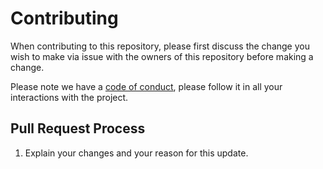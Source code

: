 # Contributing

When contributing to this repository, please first discuss the change you wish to make via issue 
with the owners of this repository before making a change. 

Please note we have a 
[code of conduct](https://github.com/unicorn-data-analysis/unicorn-fy/blob/master/CODE_OF_CONDUCT.md), 
please follow it in all your interactions with the project.

## Pull Request Process

1. Explain your changes and your reason for this update.
